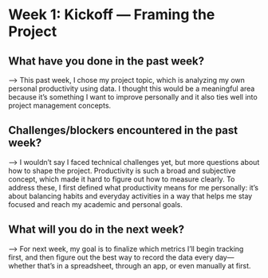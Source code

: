 # Week 1: Kickoff — Framing the Project

## What have you done in the past week?
--> This past week, I chose my project topic, which is analyzing my own personal productivity using data. 
I thought this would be a meaningful area because it’s something I want to improve personally and it also ties 
well into project management concepts.

## Challenges/blockers encountered in the past week?
--> I wouldn’t say I faced technical challenges yet, but more questions about how to shape the project. Productivity 
is such a broad and subjective concept, which made it hard to figure out how to measure clearly. To address these, 
I first defined what productivity means for me personally: it’s about balancing habits and everyday activities in a way 
that helps me stay focused and reach my academic and personal goals.

## What will you do in the next week?
--> For next week, my goal is to finalize which metrics I’ll begin tracking first, and then figure out the best way to record 
the data every day—whether that’s in a spreadsheet, through an app, or even manually at first.

